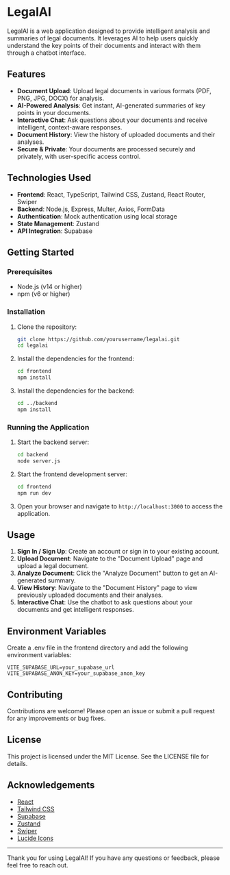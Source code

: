 # LegalAI

LegalAI is a web application designed to provide intelligent analysis and summaries of legal documents. It leverages AI to help users quickly understand the key points of their documents and interact with them through a chatbot interface.

## Features

- **Document Upload**: Upload legal documents in various formats (PDF, PNG, JPG, DOCX) for analysis.
- **AI-Powered Analysis**: Get instant, AI-generated summaries of key points in your documents.
- **Interactive Chat**: Ask questions about your documents and receive intelligent, context-aware responses.
- **Document History**: View the history of uploaded documents and their analyses.
- **Secure & Private**: Your documents are processed securely and privately, with user-specific access control.

## Technologies Used

- **Frontend**: React, TypeScript, Tailwind CSS, Zustand, React Router, Swiper
- **Backend**: Node.js, Express, Multer, Axios, FormData
- **Authentication**: Mock authentication using local storage
- **State Management**: Zustand
- **API Integration**: Supabase

## Getting Started

### Prerequisites

- Node.js (v14 or higher)
- npm (v6 or higher)

### Installation

1. Clone the repository:

   ```sh
   git clone https://github.com/yourusername/legalai.git
   cd legalai
   ```

2. Install the dependencies for the frontend:

   ```sh
   cd frontend
   npm install
   ```

3. Install the dependencies for the backend:

   ```sh
   cd ../backend
   npm install
   ```

### Running the Application

1. Start the backend server:

   ```sh
   cd backend
   node server.js
   ```

2. Start the frontend development server:

   ```sh
   cd frontend
   npm run dev
   ```

3. Open your browser and navigate to `http://localhost:3000` to access the application.

## Usage

1. **Sign In / Sign Up**: Create an account or sign in to your existing account.
2. **Upload Document**: Navigate to the "Document Upload" page and upload a legal document.
3. **Analyze Document**: Click the "Analyze Document" button to get an AI-generated summary.
4. **View History**: Navigate to the "Document History" page to view previously uploaded documents and their analyses.
5. **Interactive Chat**: Use the chatbot to ask questions about your documents and get intelligent responses.

## Environment Variables

Create a .env file in the frontend directory and add the following environment variables:

```
VITE_SUPABASE_URL=your_supabase_url
VITE_SUPABASE_ANON_KEY=your_supabase_anon_key
```

## Contributing

Contributions are welcome! Please open an issue or submit a pull request for any improvements or bug fixes.

## License

This project is licensed under the MIT License. See the LICENSE file for details.

## Acknowledgements

- [React](https://reactjs.org/)
- [Tailwind CSS](https://tailwindcss.com/)
- [Supabase](https://supabase.io/)
- [Zustand](https://zustand-demo.pmnd.rs/)
- [Swiper](https://swiperjs.com/)
- [Lucide Icons](https://lucide.dev/)

---

Thank you for using LegalAI! If you have any questions or feedback, please feel free to reach out.